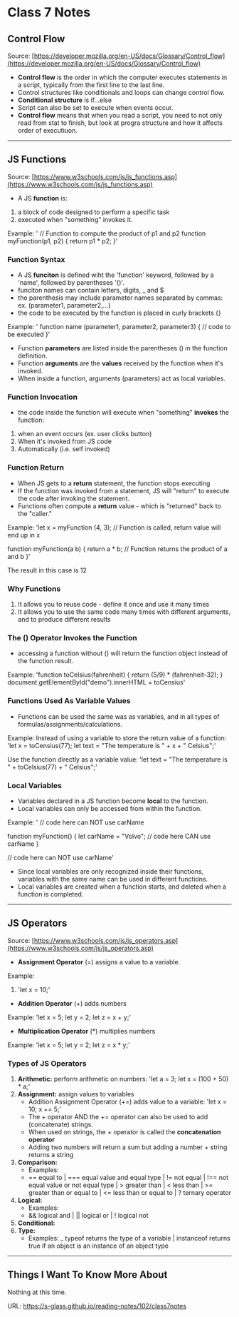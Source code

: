 
# Class 7 Notes #

## Control Flow ##

Source: [https://developer.mozilla.org/en-US/docs/Glossary/Control_flow](https://developer.mozilla.org/en-US/docs/Glossary/Control_flow)

* **Control flow** is the order in which the computer executes statements in a script, typically from the first line to the last line. 
* Control structures like conditionals and loops can change control flow. 
* **Conditional structure** is if...else
* Script can also be set to execute when events occur.
* **Control flow** means that when you read a script, you need to not only read from stat to finish, but look at progra structure and how it affects order of executiuon.


-----------------------------------------
## JS Functions ##

Source: [https://www.w3schools.com/js/js_functions.asp](https://www.w3schools.com/js/js_functions.asp)

* A JS **function** is:
1. a block of code designed to perform a specific task
2. executed when "something" invokes it. 

Example: 
' // Function to compute the product of p1 and p2
function myFunction(p1, p2) {
    return p1 * p2;
}'

### Function Syntax ###
* A JS **funciton** is defined wiht the 'function' keyword, followed by a 'name', followed by parentheses '()'.
* funciton names can contain letters, digits, _ and $
* the parenthesis may include parameter names separated by commas: ex. (parameter1, parameter2,...)
* the code to be executed by the function is placed in curly brackets {}

Example:
' function name (parameter1, parameter2, parameter3) {
    // code to be executed
}'

* Function **parameters** are listed inside the parentheses () in the function definition.
* Function **arguments** are the **values** received by the function when it's invoked. 
* When inside a function, arguments (parameters) act as local variables.


### Function Invocation ###
* the code inside the function will execute when "something" **invokes** the function:
1. when an event occurs (ex. user clicks button)
2. When it's invoked from JS code
3. Automatically (i.e. self invoked)

### Function Return ###
* When JS gets to a **return** statement, the function stops executing
* If the function was invoked from a statement, JS will "return" to execute the code after invoking the statement.
* Functions often compute a **return** value - which is "returned" back to the "caller." 

Example:
'let x = myFunction (4, 3);  // Function is called, return value will end up in x

function myFunction(a b) {
    return a * b;           // Function returns the product of a and b
}'

The result in this case is 12

### Why Functions ## 
1. It allows you to reuse code - define it once and use it many times
2. It allows you to use the same code many times with different arguments, and to produce different results


### The () Operator Invokes the Function ###
* accessing a function without () will return the function object instead of the function result.

Example:
'function toCelsius(fahrenheit) {
    return (5/9) * (fahrenheit-32);
}
document.getElementById("demo").innerHTML = toCensius'

### Functions Used As Variable Values ###
* Functions can be used the same was as variables, and in all types of formulas/assignments/calculations. 

Example:
Instead of using a variable to store the return value of a function:
'let x = toCensius(77);
let text = "The temperature is " + x + " Celsius";'

Use the function directly as a variable value:
'let text = "The temperature is " + toCelsius(77) + " Celsius";'

### Local Variables ###
* Variables declared in a JS function become **local** to the function.
* Local variables can only be accessed from within the function. 

Example: 
' // code here can NOT use carName

function myFunction() {
    let carName = "Volvo";
    // code here CAN use carName
}

// code here can NOT use carName'

* Since local variables are only recognized inside their functions, variables with the same name can be used in different functions.
* Local variables are created when a function starts, and deleted when a function is completed.

------------------------------------

## JS Operators ##

Source: [https://www.w3schools.com/js/js_operators.asp](https://www.w3schools.com/js/js_operators.asp)

* **Assignment Operator** (=) assigns a value to a variable.

Example:
1. 'let x = 10;'

* **Addition Operator** (+) adds numbers

Example:
'let x = 5;
let y = 2;
let z = x + y;'

* **Multiplication Operator** (*) multiplies numbers

Example:
'let x = 5;
let y = 2;
let z = x * y;'

### Types of JS Operators ###
1. **Arithmetic:** perform arithmetic on numbers:
    'let a = 3;
    let x = (100 + 50) * a;'
2. **Assignment:** assign values to variables
    - Addition Assignment Operator (+=) adds value to a variable:
    'let x = 10;
    x += 5;'
    - The + operator AND the += operator can also be used to add (concatenate) strings.
    - When used on strings, the + operator is called the **concatenation operator**
    - Adding two numbers will return a sum but adding a number + string returns a string
3. **Comparison:** 
    - Examples:
    - == equal to | === equal value and equal type | != not equal | !== not equal value or not equal type | > greater than | < less than |  >= greater than or equal to  | <= less than or equal to  |  ?  ternary operator
4. **Logical:**
    - Examples:
    - && logical and  |  || logical or  | ! logical not
5. **Conditional:**
6. **Type:**
    - Examples: 
    _ typeof  returns the type of a variable   |  instanceof  returns true if an object is an instance of an object type



------------------------------------

## Things I Want To Know More About ##

Nothing at this time. 


URL: https://s-glass.github.io/reading-notes/102/class7notes